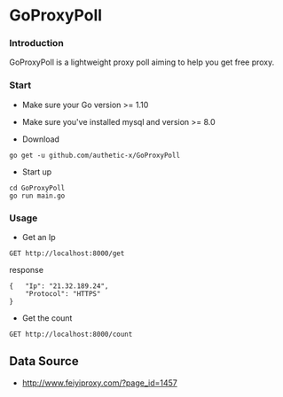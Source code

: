 # GoProxyPoll

### Introduction

GoProxyPoll is a lightweight proxy poll aiming to help you get free proxy.

### Start

*   Make sure your Go version >= 1.10

*   Make sure you've installed mysql and version >= 8.0

*   Download

```$xslt
go get -u github.com/authetic-x/GoProxyPoll
```

*   Start up

```$xslt
cd GoProxyPoll
go run main.go 
```

### Usage

*   Get an Ip

```$xslt
GET http://localhost:8000/get
```

response

```$xslt
{   "Ip": "21.32.189.24",
    "Protocol": "HTTPS"
}
```

*   Get the count

```$xslt
GET http://localhost:8000/count
```

## Data Source

*   http://www.feiyiproxy.com/?page_id=1457
